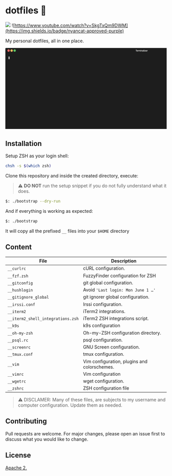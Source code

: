 # dotfiles 🦄
![](https://img.shields.io/badge/Works%20on-OSX-lightgrey) ![https://www.youtube.com/watch?v=SkgTxQm9DWM](https://img.shields.io/badge/nyancat-approved-purple)

My personal dotfiles, all in one place.

![demo](./img/demo.gif)

## Installation

Setup ZSH as your login shell:
``` bash
chsh -s $(which zsh)
```

Clone this repository and inside the created directory, execute:

> ⚠️ **DO NOT** run the setup snippet if you do not fully understand what it does.

```bash
$: ./bootstrap --dry-run
```
And if everything is working as expected:
```bash
$: ./bootstrap
```

It will copy all the prefixed `__` files into your `$HOME` directory

## Content
|File|Description|
|---|---|
|`__curlrc`| cURL configuration.
|`__fzf.zsh`| FuzzyFinder configuration for ZSH
|`__gitconfig`| git global configuration.
|`__hushlogin`| Avoid `'Last login: Mon June 1 …'`
|`__gitignore_global`| git ignorer global configuration.
|`__irssi.conf`| Irssi configuration.
|`__iterm2`| iTerm2 integrations.
|`__iterm2_shell_integrations.zsh`| iTerm2 ZSH integrations script.
|`__k9s`| k9s configuration
|`__oh-my-zsh`| Oh-my-ZSH configuration directory.
|`__psql.rc`| psql configuration.
|`__screenrc`| GNU Screen configuration.
|`__tmux.conf`| tmux configuration.
|`__vim`| Vim configuration, plugins and colorschemes.
|`__vimrc`| Vim configuration
|`__wgetrc`| wget configuration.
|`__zshrc`| ZSH configuration file


> ⚠️ DISCLAMER: Many of these files, are subjects to my username and computer configuration. Update them as needed.

## Contributing
Pull requests are welcome. For major changes, please open an issue first to discuss what you would like to change.

## License
[Apache 2.](./LICENSE)
